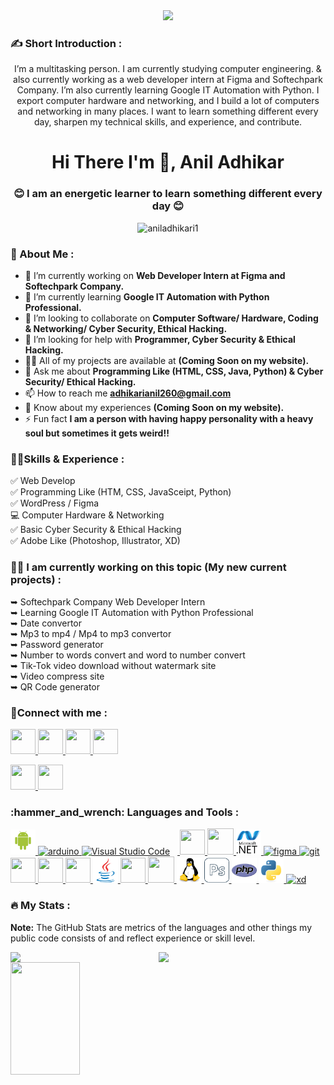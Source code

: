 <div id="header" align="center">
  <img src="https://media0.giphy.com/media/lP8xu5t2DLGG045H8F/giphy.gif?cid=790b7611996b2ae0f5b7cdc220a366369995efa0b8be7e0d&rid=giphy.gif&ct=s" width="100"/>
</div>

### :writing_hand: Short Introduction :
<div 🆔 id="header" align="center">
I’m a multitasking person. I am currently studying computer engineering. & also currently working as a web developer intern at Figma and Softechpark Company. I’m also currently learning Google IT Automation with Python. I export computer hardware and networking, and I build a lot of computers and networking in many places. I want to learn something different every day, sharpen my technical skills, and experience, and contribute. </div>

<h1 align="center">Hi There I'm 👋, Anil Adhikar</h1>
<h3 align="center">😊 I am an energetic learner to learn something different every day 😊</h3>

<div align="center"> <img src="https://komarev.com/ghpvc/?username=aniladhikari1&label=Profile%20views&color=0e75b6&style=flat" alt="aniladhikari1"/> </div>

### 🙇 About Me :
- 🔭 I’m currently working on **Web Developer Intern at Figma and Softechpark Company.**
- 🌱 I’m currently learning **Google IT Automation with Python Professional.**
- 👯 I’m looking to collaborate on **Computer Software/ Hardware, Coding & Networking/ Cyber Security, Ethical Hacking.**
- 🤝 I’m looking for help with **Programmer, Cyber Security & Ethical Hacking.**
- 👨‍💻 All of my projects are available at **(Coming Soon on my website).**
- 💬 Ask me about **Programming Like (HTML, CSS, Java, Python) & Cyber Security/ Ethical Hacking.**
- 📫 How to reach me **adhikarianil260@gmail.com**
- 📄 Know about my experiences **(Coming Soon on my website).**
- ⚡ Fun fact **I am a person with having happy personality with a heavy soul but sometimes it gets weird!!**

<h3 align="left">🧑‍💼Skills & Experience :</h3>
✅ Web Develop <br>
✅ Programming Like (HTM, CSS, JavaSceipt, Python) <br>
✅ WordPress / Figma <br>
💻 Computer Hardware & Networking <br>
✅ Basic Cyber Security & Ethical Hacking <br>
✅ Adobe Like (Photoshop, Illustrator, XD) <br>

<h3 align="left">👨‍💻 I am currently working on this topic (My new current projects) :</h3>
➥ Softechpark Company Web Developer Intern <br>
➥ Learning Google IT Automation with Python Professional <br>
➥ Date convertor <br>
➥ Mp3 to mp4 / Mp4 to mp3 convertor <br>
➥ Password generator <br>
➥ Number to words convert and word to number convert <br>
➥ Tik-Tok video download without watermark site <br>
➥ Video compress site <br>
➥ QR Code generator <br>

<h3 align="left">🤝Connect with me :</h3>
<p align="left">

<a href="https://www.linkedin.com/in/aniladhikari1/"> <img src="https://cdn-icons-png.flaticon.com/512/145/145807.png" height="40" width="40" /> </a> <a href="https://stackoverflow.com/users/12456793/anil-adhikari"> <img src="https://cdn1.iconfinder.com/data/icons/social-circle-2-1/72/stackoverflow-256.png" height="40" width="40" /> </a> <a href="https://www.facebook.com/AnilAdhikari.350123/"> <img src="https://cdn2.iconfinder.com/data/icons/social-media-2285/512/1_Facebook_colored_svg_copy-512.png" height="40" width="40" /> </a> <a href="https://www.instagram.com/?hl=en"> <img src="https://cdn-icons-png.flaticon.com/512/3955/3955024.png" height="40" width="40" /> </a> 



<a href="https://discord.gg/dCqaE7k3Aq"> <img src="https://cdn-icons-png.flaticon.com/128/5968/5968756.png" height="40" width="40" /> </a> <a href="https://t.me/AnilAdhikari1"> <img src="https://cdn-icons-png.flaticon.com/128/5968/5968804.png" height="40" width="40" /> </a> 








<h3 align="left">:hammer_and_wrench: Languages and Tools :</h3>

<p> <a href="https://developer.android.com" target="_blank" rel="noreferrer"> <img src="https://raw.githubusercontent.com/devicons/devicon/master/icons/android/android-original-wordmark.svg" alt="android" width="40" height="40"/> </a> <a href="https://www.arduino.cc/" target="_blank" rel="noreferrer"> <img src="https://cdn.worldvectorlogo.com/logos/arduino-1.svg" alt="arduino" width="40" height="40"/> </a> <a href="https://code.visualstudio.com/"><img alt="Visual Studio Code" width="36px" src="https://cdn.jsdelivr.net/gh/devicons/devicon/icons/vscode/vscode-original.svg" style="padding-right:12px;" /> <a href="https://www.w3schools.com/css/"> <img src="https://cdn-icons-png.flaticon.com/512/5968/5968242.png" height="40" width="40" /> </a> <a href="https://www.docker.com/"> <img src="https://cdn1.iconfinder.com/data/icons/unicons-line-vol-3/24/docker-512.png" height="42" width="42" /> </a> <a href="https://dotnet.microsoft.com/" target="_blank" rel="noreferrer"> <img src="https://raw.githubusercontent.com/devicons/devicon/master/icons/dot-net/dot-net-original-wordmark.svg" alt="dotnet" width="40" height="40"/> </a> <a href="https://www.figma.com/" target="_blank" rel="noreferrer"> <img src="https://www.vectorlogo.zone/logos/figma/figma-icon.svg" alt="figma" width="40" height="40"/> </a> <a href="https://git-scm.com/" target="_blank" rel="noreferrer"> <img src="https://www.vectorlogo.zone/logos/git-scm/git-scm-icon.svg" alt="git" width="40" height="40"/> </a> <a href="https://www.w3.org/html/" target="_blank" rel="noreferrer"> <a href="https://www.pinterest.com/"> <img src="https://cdn-icons-png.flaticon.com/512/220/220214.png" height="40" width="40" /> </a> <a href="https://www.w3schools.com/html/"> <img src="https://cdn-icons-png.flaticon.com/512/5968/5968267.png" height="40" width="40" /> </a> <a href="https://www.adobe.com/products/illustrator.html"> <img src="https://upload.wikimedia.org/wikipedia/commons/thumb/6/66/Illustrator_CC_icon.png/615px-Illustrator_CC_icon.png?20180202163355" height="40" width="40" /> </a> <a href="https://www.java.com" target="_blank" rel="noreferrer"> <img src="https://raw.githubusercontent.com/devicons/devicon/master/icons/java/java-original.svg" alt="java" width="40" height="40"/> </a> <a href="https://developer.mozilla.org/en-US/docs/Web/JavaScript" target="_blank" rel="noreferrer"> <a href="https://www.javascript.com/"> 
<img src="https://cdn-icons-png.flaticon.com/512/5968/5968292.png" height="40" width="40" /> </a> <a href="https://www.canva.com/"> <img src="https://upload.wikimedia.org/wikipedia/commons/0/08/Canva_icon_2021.svg" height="42" width="42" /> </a> <a href="https://www.linux.org/"> <img src="https://raw.githubusercontent.com/devicons/devicon/master/icons/linux/linux-original.svg" height="40" width="40" /> </a>
<a href="https://www.photoshop.com/en" target="_blank" rel="noreferrer"> <img src="https://raw.githubusercontent.com/devicons/devicon/master/icons/photoshop/photoshop-line.svg" alt="photoshop" width="40" height="40"/> </a> <a href="https://www.php.net" target="_blank" rel="noreferrer"> <img src="https://raw.githubusercontent.com/devicons/devicon/master/icons/php/php-original.svg" alt="php" width="40" height="40"/> </a> <a href="https://www.python.org" target="_blank" rel="noreferrer"> <img src="https://raw.githubusercontent.com/devicons/devicon/master/icons/python/python-original.svg" alt="python" width="40" height="40"/> </a> <a href="https://www.adobe.com/products/xd.html" target="_blank" rel="noreferrer"> <img src="https://cdn.worldvectorlogo.com/logos/adobe-xd.svg" alt="xd" width="40" height="40"/> </a> </p>

### :fire: My Stats :

<b>Note:</b> The  GitHub Stats are metrics of the languages and other things my public code consists of and reflect experience or skill level.

<img align= "left" width="47%" src="https://github-readme-stats.vercel.app/api?username=aniladhikari1&show_icons=true&theme=radical"/>
     
  <img align= "left" width="47%" src="https://github-readme-stats.vercel.app/api/top-langs/?username=aniladhikari1&layout=compact&langs_count=7&theme=dracula"/> 
  
  <img height="180em" align= "lift" width="47%" src="https://github-readme-streak-stats.herokuapp.com?user=aniladhikari1&theme=dark&border_radius=.5"/> 
